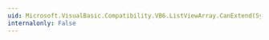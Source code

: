 ```yaml
---
uid: Microsoft.VisualBasic.Compatibility.VB6.ListViewArray.CanExtend(System.Object)
internalonly: False
---
```

